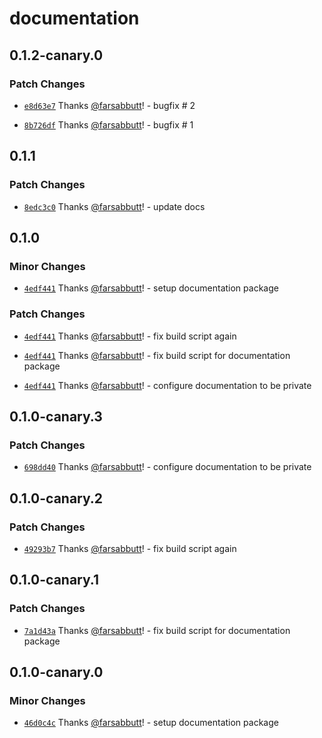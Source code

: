 # documentation

## 0.1.2-canary.0

### Patch Changes

- [`e8d63e7`](https://github.com/bahag-buttf/bahag-design-system/commit/e8d63e72bb426fc686b4dff7853363c39b18cbd9) Thanks [@farsabbutt](https://github.com/farsabbutt)! - bugfix # 2

- [`8b726df`](https://github.com/bahag-buttf/bahag-design-system/commit/8b726df34822df35bcb2925659fc7acfa76c4314) Thanks [@farsabbutt](https://github.com/farsabbutt)! - bugfix # 1

## 0.1.1

### Patch Changes

- [`8edc3c0`](https://github.com/bahag-buttf/bahag-design-system/commit/8edc3c03fc24edf7067bdeb7dbc254e776517cc8) Thanks [@farsabbutt](https://github.com/farsabbutt)! - update docs

## 0.1.0

### Minor Changes

- [`4edf441`](https://github.com/bahag-buttf/bahag-design-system/commit/4edf441b328e2444198e6c740b556e03c27890d8) Thanks [@farsabbutt](https://github.com/farsabbutt)! - setup documentation package

### Patch Changes

- [`4edf441`](https://github.com/bahag-buttf/bahag-design-system/commit/4edf441b328e2444198e6c740b556e03c27890d8) Thanks [@farsabbutt](https://github.com/farsabbutt)! - fix build script again

- [`4edf441`](https://github.com/bahag-buttf/bahag-design-system/commit/4edf441b328e2444198e6c740b556e03c27890d8) Thanks [@farsabbutt](https://github.com/farsabbutt)! - fix build script for documentation package

- [`4edf441`](https://github.com/bahag-buttf/bahag-design-system/commit/4edf441b328e2444198e6c740b556e03c27890d8) Thanks [@farsabbutt](https://github.com/farsabbutt)! - configure documentation to be private

## 0.1.0-canary.3

### Patch Changes

- [`698dd40`](https://github.com/bahag-buttf/bahag-design-system/commit/698dd40107942fbf0342a6f6cae275aed54e58a9) Thanks [@farsabbutt](https://github.com/farsabbutt)! - configure documentation to be private

## 0.1.0-canary.2

### Patch Changes

- [`49293b7`](https://github.com/bahag-buttf/bahag-design-system/commit/49293b7c15d53d882694c858c3f21982ea51f1ca) Thanks [@farsabbutt](https://github.com/farsabbutt)! - fix build script again

## 0.1.0-canary.1

### Patch Changes

- [`7a1d43a`](https://github.com/bahag-buttf/bahag-design-system/commit/7a1d43aad950b82c9a25b83d78261ce556e3dac5) Thanks [@farsabbutt](https://github.com/farsabbutt)! - fix build script for documentation package

## 0.1.0-canary.0

### Minor Changes

- [`46d0c4c`](https://github.com/bahag-buttf/bahag-design-system/commit/46d0c4cc0a3a3b52156ab666224656b02c6aefbe) Thanks [@farsabbutt](https://github.com/farsabbutt)! - setup documentation package
